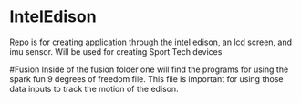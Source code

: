 # IntelEdison
Repo is for creating application through the intel edison, an lcd screen, and imu sensor. Will be used for creating Sport Tech devices


#Fusion 
Inside of the fusion folder one will find the programs for using the spark fun 9 degrees of freedom file. This file is important for using those data inputs to track the motion of the edison.  
